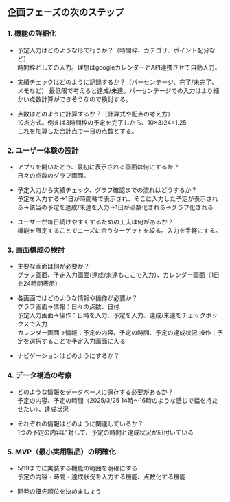 ## 企画フェーズの次のステップ

### 1. 機能の詳細化
- 予定入力はどのような形で行うか？（時間枠、カテゴリ、ポイント配分など）  
  時間枠としての入力。理想はgoogleカレンダーとAPI連携させて自動入力。  
  
- 実績チェックはどのように記録するか？（パーセンテージ、完了/未完了、メモなど）
  最低限で考えると達成/未達。パーセンテージでの入力はより細かい点数計算ができそうなので検討する。  
  
- 点数はどのように計算するか？（計算式や配点の考え方）  
  10点方式。例えば3時間枠の予定を完了したら、10×3/24=1.25  
  これを加算した合計点で一日の点数とする。  
  
### 2. ユーザー体験の設計  
- アプリを開いたとき、最初に表示される画面は何にするか？  
  日々の点数のグラフ画面。  
  
- 予定入力から実績チェック、グラフ確認までの流れはどうするか？  
  予定を入力する→1日が時間軸で表示され、そこに入力した予定が表示される→該当の予定を達成/未達を入力→1日が点数化される→グラフ化される  
  
- ユーザーが毎日続けやすくするための工夫は何があるか？  
  機能を限定することでニーズに合うターゲットを絞る。入力を手軽にする。  
  
### 3. 画面構成の検討
- 主要な画面は何が必要か？  
  グラフ画面、予定入力画面(達成/未達もここで入力）、カレンダー画面（1日を24時間表示）  
  
- 各画面ではどのような情報や操作が必要か？  
  グラフ画面→情報：日々の点数、日付  
  予定入力画面→操作：日時を入力、予定を入力、達成/未達をチェックボックスで入力  
  カレンダー画面→情報：予定の内容、予定の時間、予定の達成状況 操作：予定を選択することで予定入力画面に入る  
  
- ナビゲーションはどのようにするか？
  
### 4. データ構造の考察
- どのような情報をデータベースに保存する必要があるか？  
  予定の内容、予定の時間（2025/3/25 14時〜16時のような感じで幅を持たせたい）、達成状況
  
- それぞれの情報はどのように関連しているか？  
  1つの予定の内容に対して、予定の時間と達成状況が紐付いている  
  
### 5. MVP（最小実用製品）の明確化
- 5/19までに実装する機能の範囲を明確にする  
  予定の内容・時間・達成状況を入力する機能、点数化する機能  
  
- 開発の優先順位を決めましょう  
